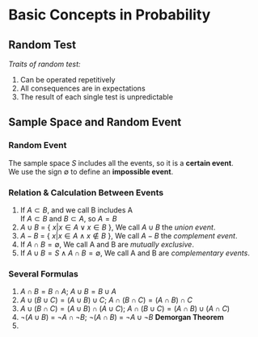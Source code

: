 # Basic Concepts in Probability  

## Random Test  

*Traits of random test:*  
1) Can be operated repetitively
2) All consequences are in expectations
3) The result of each single test is unpredictable

## Sample Space and Random Event  

### Random Event  
The sample space $S$ includes all the events, so it is a **certain event**.  
We use the sign $\emptyset$ to define an **impossible event**.  

### Relation & Calculation Between Events  

1) If $A \subset B$, and we call B includes A  
   If $A \subset B$ and $B \subset A$, so $A = B$    
2) $A \cup B$ = { $x|x \in A \vee x \in B$ }, We call $A \cup B$ the *union event*.
3) $A - B$ = { $x|x \in A \wedge x \notin B$ }, We call $A - B$ the *complement event*.
4) If $A \cap B = \emptyset$, We call A and B are *mutually exclusive*.
5) If $A \cup B = S \wedge A \cap B = \emptyset$, We call A and B are *complementary events*.

 ### Several Formulas
 1) $A \cap B = B \cap A$; $A \cup B = B \cup A$
 2) $A \cup (B \cup C) = (A \cup B) \cup C$; $A \cap (B \cap C) = (A \cap B) \cap C$
 3) $A \cup (B \cap C) = (A \cup B) \cap (A \cup C)$; $A \cap (B \cup C) = (A \cap B) \cup (A \cap C)$
 4) $\neg (A \cup B)$ = $\neg A \cap \neg B$; $\neg (A \cap B)$ = $\neg A \cup \neg B$  **Demorgan Theorem**
 5) 
